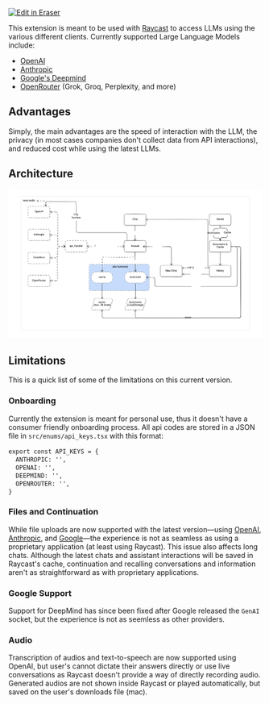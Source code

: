<p><a target="_blank" href="https://app.eraser.io/workspace/VBvaCBKt77TFWhQELege" id="edit-in-eraser-github-link"><img alt="Edit in Eraser" src="https://firebasestorage.googleapis.com/v0/b/second-petal-295822.appspot.com/o/images%2Fgithub%2FOpen%20in%20Eraser.svg?alt=media&amp;token=968381c8-a7e7-472a-8ed6-4a6626da5501"></a></p>

This extension is meant to be used with [﻿Raycast](https://www.raycast.com/) to access LLMs using the various different clients. Currently supported Large Language Models include:

- [﻿OpenAI](https://platform.openai.com/docs/overview) 
- [﻿Anthropic](https://docs.anthropic.com/en/docs/welcome)  
- [﻿Google's Deepmind](https://ai.google.dev/gemini-api/docs) 
- [﻿OpenRouter](https://openrouter.ai/) (Grok, Groq, Perplexity, and more)
## Advantages
Simply, the main advantages are the speed of interaction with the LLM, the privacy (in most cases companies don't collect data from API interactions), and reduced cost while using the latest LLMs.

## Architecture
![architecture](/.eraser/VBvaCBKt77TFWhQELege___voy3D43Ta3VlYP0pyhSh3YYlfle2___---figure---DT_g-Y6tzVCMJ6yttSZbX---figure---Yc791tpbY0sd8sfmHtU-0g.png "architecture")

## Limitations
This is a quick list of some of the limitations on this current version.

### Onboarding
Currently the extension is meant for personal use, thus it doesn't have a consumer friendly onboarding process. All api codes are stored in a JSON file in `src/enums/api_keys.tsx` with this format:

```
export const API_KEYS = {
  ANTHROPIC: '',
  OPENAI: '',
  DEEPMIND: '',
  OPENROUTER: '',
}
```
### Files and Continuation
While file uploads are now supported with the latest version—using [﻿OpenAI](https://platform.openai.com/docs/guides/pdf-files?api-mode=responses), [﻿Anthropic](https://docs.anthropic.com/en/docs/build-with-claude/pdf-support), and [﻿Google](https://ai.google.dev/gemini-api/docs/document-processing?lang=python)—the experience is not as seamless as using a proprietary application (at least using Raycast). This issue also affects long chats. Although the latest chats and assistant interactions will be saved in Raycast's cache, continuation and recalling conversations and information aren't as straightforward as with proprietary applications.

### Google Support
Support for DeepMind has since been fixed after Google released the `GenAI`  socket, but the experience is not as seemless as other providers.

### Audio
Transcription of audios and text-to-speech are now supported using OpenAI, but user's cannot dictate their answers directly or use live conversations as Raycast doesn't provide a way of directly recording audio. Generated audios are not shown inside Raycast or played automatically, but saved on the user's downloads file (mac).



<!--- Eraser file: https://app.eraser.io/workspace/VBvaCBKt77TFWhQELege --->
